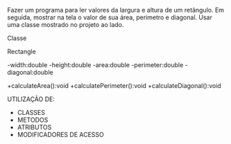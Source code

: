 Fazer um programa para ler valores da largura e altura de um retângulo. Em seguida, mostrar na tela o valor de sua área, perimetro e diagonal. Usar uma classe mostrado no projeto ao lado.

Classe

  Rectangle

-width:double
-height:double
-area:double
-perimeter:double
-diagonal:double

+calculateArea():void
+calculatePerimeter():void
+calculateDiagonal():void

UTILIZAÇÃO DE:

* CLASSES
* METODOS
* ATRIBUTOS
* MODIFICADORES DE ACESSO
